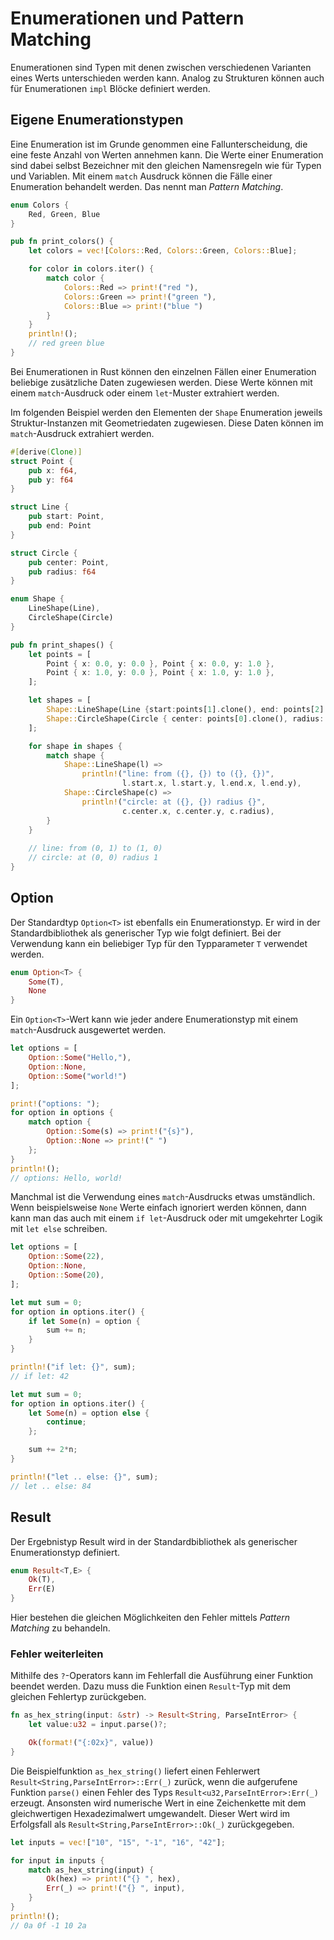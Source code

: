 # Enumerationen und Pattern Matching

Enumerationen sind Typen mit denen zwischen verschiedenen Varianten eines Werts unterschieden werden kann. Analog
zu Strukturen können auch für Enumerationen `impl` Blöcke definiert werden. 

## Eigene Enumerationstypen

Eine Enumeration ist im Grunde genommen eine Fallunterscheidung, die eine feste Anzahl von Werten annehmen kann. 
Die Werte einer Enumeration sind dabei selbst Bezeichner mit den gleichen Namensregeln wie für Typen und Variablen.
Mit einem `match` Ausdruck können die Fälle einer Enumeration behandelt werden. Das nennt man *Pattern Matching*.

```rust
enum Colors {
    Red, Green, Blue
}

pub fn print_colors() {
    let colors = vec![Colors::Red, Colors::Green, Colors::Blue];

    for color in colors.iter() {
        match color {
            Colors::Red => print!("red "),
            Colors::Green => print!("green "),
            Colors::Blue => print!("blue ")
        }
    }
    println!();
    // red green blue
}
```

Bei Enumerationen in Rust können den einzelnen Fällen einer Enumeration beliebige zusätzliche Daten zugewiesen
werden. Diese Werte können mit einem `match`-Ausdruck oder einem `let`-Muster extrahiert werden.

Im folgenden Beispiel werden den Elementen der `Shape` Enumeration jeweils Struktur-Instanzen mit Geometriedaten 
zugewiesen. Diese Daten können im `match`-Ausdruck extrahiert werden.

```rust
#[derive(Clone)]
struct Point {
    pub x: f64,
    pub y: f64
}

struct Line {
    pub start: Point,
    pub end: Point
}

struct Circle {
    pub center: Point,
    pub radius: f64
}

enum Shape {
    LineShape(Line),
    CircleShape(Circle)
}

pub fn print_shapes() {
    let points = [
        Point { x: 0.0, y: 0.0 }, Point { x: 0.0, y: 1.0 },
        Point { x: 1.0, y: 0.0 }, Point { x: 1.0, y: 1.0 },
    ];

    let shapes = [
        Shape::LineShape(Line {start:points[1].clone(), end: points[2].clone()}),
        Shape::CircleShape(Circle { center: points[0].clone(), radius: 1.0})
    ];

    for shape in shapes {
        match shape {
            Shape::LineShape(l) =>
                println!("line: from ({}, {}) to ({}, {})", 
                         l.start.x, l.start.y, l.end.x, l.end.y),
            Shape::CircleShape(c) =>
                println!("circle: at ({}, {}) radius {}", 
                         c.center.x, c.center.y, c.radius),
        }
    }
    
    // line: from (0, 1) to (1, 0)
    // circle: at (0, 0) radius 1
}
```

## Option

Der Standardtyp `Option<T>` ist ebenfalls ein Enumerationstyp. Er wird in der Standardbibliothek als generischer Typ 
wie folgt definiert. Bei der Verwendung kann ein beliebiger Typ für den Typparameter `T` verwendet werden.

```rust
enum Option<T> {
    Some(T),
    None
}
```

Ein `Option<T>`-Wert kann wie jeder andere Enumerationstyp mit einem `match`-Ausdruck ausgewertet werden.

```rust
let options = [
    Option::Some("Hello,"),
    Option::None,
    Option::Some("world!")
];

print!("options: ");
for option in options {
    match option {
        Option::Some(s) => print!("{s}"),
        Option::None => print!(" ")
    };
}
println!();
// options: Hello, world!
```

Manchmal ist die Verwendung eines `match`-Ausdrucks etwas umständlich. Wenn beispielsweise `None` Werte einfach 
ignoriert werden können, dann kann man das auch mit einem `if let`-Ausdruck oder mit umgekehrter Logik mit 
`let else` schreiben.

```rust
let options = [
    Option::Some(22),
    Option::None,
    Option::Some(20),
];

let mut sum = 0;
for option in options.iter() {
    if let Some(n) = option {
        sum += n;
    }
}

println!("if let: {}", sum);
// if let: 42

let mut sum = 0;
for option in options.iter() {
    let Some(n) = option else {
        continue;
    };

    sum += 2*n;
}

println!("let .. else: {}", sum);
// let .. else: 84
```

## Result

Der Ergebnistyp Result wird in der Standardbibliothek als generischer Enumerationstyp definiert.

```rust
enum Result<T,E> {
    Ok(T),
    Err(E)
}
```

Hier bestehen die gleichen Möglichkeiten den Fehler mittels *Pattern Matching* zu behandeln.

### Fehler weiterleiten

Mithilfe des `?`-Operators kann im Fehlerfall die Ausführung einer Funktion beendet werden. Dazu muss die Funktion 
einen `Result`-Typ mit dem gleichen Fehlertyp zurückgeben.

```rust
fn as_hex_string(input: &str) -> Result<String, ParseIntError> {
    let value:u32 = input.parse()?;

    Ok(format!("{:02x}", value))
}
```

Die Beispielfunktion `as_hex_string()` liefert einen Fehlerwert `Result<String,ParseIntError>::Err(_)` zurück, wenn 
die aufgerufene Funktion `parse()` einen Fehler des Typs `Result<u32,ParseIntError>:Err(_)` erzeugt. Ansonsten 
wird numerische Wert in eine Zeichenkette mit dem gleichwertigen Hexadezimalwert umgewandelt. Dieser Wert wird 
im Erfolgsfall als `Result<String,ParseIntError>::Ok(_)` zurückgegeben.

```rust
let inputs = vec!["10", "15", "-1", "16", "42"];

for input in inputs {
    match as_hex_string(input) {
        Ok(hex) => print!("{} ", hex),
        Err(_) => print!("{} ", input),
    }
}
println!();
// 0a 0f -1 10 2a
```